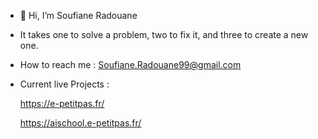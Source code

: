 - 👋 Hi, I’m Soufiane Radouane
- It takes one to solve a problem, two to fix it, and three to create a new one.
- How to reach me : Soufiane.Radouane99@gmail.com 
-  Current live Projects :

    https://e-petitpas.fr/

    https://aischool.e-petitpas.fr/
<!---
sofmega/sofmega is a ✨ special ✨ repository because its `README.md` (this file) appears on your GitHub profile.
You can click the Preview link to take a look at your changes.
--->
